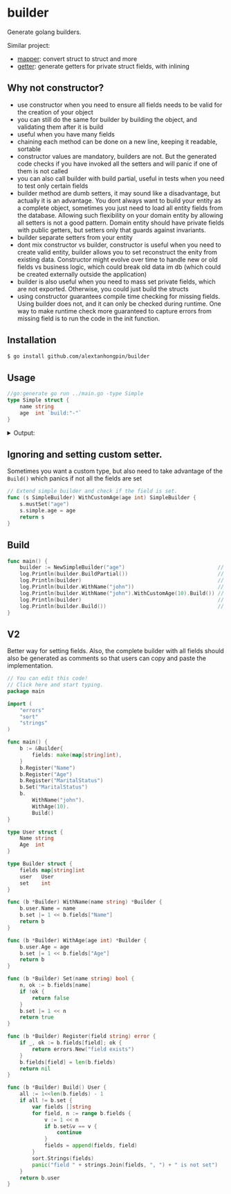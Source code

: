 # builder

Generate golang builders.

Similar project: 
- [mapper](https://github.com/alextanhongpin/mapper): convert struct to struct and more
- [getter](https://github.com/alextanhongpin/getter): generate getters for private struct fields, with inlining

## Why not constructor?

- use constructor when you need to ensure all fields needs to be valid for the creation of your object
- you can still do the same for builder by building the object, and validating them after it is build
- useful when you have many fields
- chaining each method can be done on a new line, keeping it readable, sortable
- constructor values are mandatory, builders are not. But the generated code checks if you have invoked all the setters and will panic if one of them is not called
- you can also call builder with build partial, useful in tests when you need to test only certain fields
- builder method are dumb setters, it may sound like a disadvantage, but actually it is an advantage. You dont always want to build your entity as a complete object, sometimes you just need to load all entity fields from the database. Allowing such flexibility on your domain entity by allowing all setters is not a good pattern. Domain entity should have private fields with public getters, but setters only that guards against invariants. 
- builder separate setters from your entity
- dont mix constructor vs builder, constructor is useful when you need to create valid entity, builder allows you to set reconstruct the enity from existing data. Constructor might evolve over time to handle new or old fields vs business logic, which could break old data im db (which could be created externally outside the application)
- builder is also useful when you need to mass set private fields, which are not exported. Otherwise, you could just build the structs
- using constructor guarantees compile time checking for missing fields. Using builder does not, and it can only be checked during runtime. One way to make runtime check more guaranteed to capture errors from missing field is to run the code in the init function. 

## Installation

```bash
$ go install github.com/alextanhongpin/builder
```

## Usage

```go
//go:generate go run ../main.go -type Simple
type Simple struct {
	name string
	age  int `build:"-"`
}
```

<details>
	<summary>Output:</summary>
	
```go
// Code generated by builder, DO NOT EDIT.
package main

import "fmt"

type SimpleBuilder struct {
	simple    Simple
	fields    []string
	fieldsSet uint64
}

func NewSimpleBuilder(additionalFields ...string) *SimpleBuilder {
	for _, field := range additionalFields {
		if field == "" {
			panic("builder: empty string in constructor")
		}
	}
	exists := make(map[string]bool)
	fields := append([]string{"name"}, additionalFields...)
	for _, field := range fields {
		if exists[field] {
			panic(fmt.Sprintf("builder: duplicate field %q", field))
		}
		exists[field] = true
	}
	return &SimpleBuilder{fields: fields}
}

// WithName sets name.
func (b SimpleBuilder) WithName(name string) SimpleBuilder {
	b.mustSet("name")
	b.simple.name = name
	return b
}

// Build returns Simple.
func (b SimpleBuilder) Build() Simple {
	for i, field := range b.fields {
		if !b.isSet(i) {
			panic(fmt.Sprintf("builder: %q not set", field))
		}
	}
	return b.simple
}

// Build returns Simple.
func (b SimpleBuilder) BuildPartial() Simple {
	return b.simple
}

func (b *SimpleBuilder) mustSet(field string) {
	i := b.indexOf(field)
	if b.isSet(i) {
		panic(fmt.Sprintf("builder: set %q twice", field))
	}
	b.fieldsSet |= 1 << i
}

func (b SimpleBuilder) isSet(pos int) bool {
	return (b.fieldsSet & (1 << pos)) == (1 << pos)
}

func (b SimpleBuilder) indexOf(field string) int {
	for i, f := range b.fields {
		if f == field {
			return i
		}
	}
	panic(fmt.Sprintf("builder: field: %q not found", field))
}
```

</details>

## Ignoring and setting custom setter.

Sometimes you want a custom type, but also need to take advantage of the `Build()` which panics if not all the fields are set
```go
// Extend simple builder and check if the field is set.
func (s SimpleBuilder) WithCustomAge(age int) SimpleBuilder {
	s.mustSet("age")
	s.simple.age = age
	return s
}
```

## Build


```go
func main() {
	builder := NewSimpleBuilder("age")                              // Pass custom fields that needs to be set.
	log.Println(builder.BuildPartial())                             // Allows the entity to be build partially.
	log.Println(builder)                                            // None of the values are set yet.
	log.Println(builder.WithName("john"))                           // name is set to true
	log.Println(builder.WithName("john").WithCustomAge(10).Build()) // name and age set and build success
	log.Println(builder)                                            // Every instance is immutable and they don't share state.
	log.Println(builder.Build())                                    // This will panic, since "name" and "age" is not set yet.
}
```


## V2

Better way for setting fields. Also, the complete builder with all fields should also be generated as comments so that users can copy and paste the implementation.

```go
// You can edit this code!
// Click here and start typing.
package main

import (
	"errors"
	"sort"
	"strings"
)

func main() {
	b := &Builder{
		fields: make(map[string]int),
	}
	b.Register("Name")
	b.Register("Age")
	b.Register("MaritalStatus")
	b.Set("MaritalStatus")
	b.
		WithName("john").
		WithAge(10).
		Build()
}

type User struct {
	Name string
	Age  int
}

type Builder struct {
	fields map[string]int
	user   User
	set    int
}

func (b *Builder) WithName(name string) *Builder {
	b.user.Name = name
	b.set |= 1 << b.fields["Name"]
	return b
}

func (b *Builder) WithAge(age int) *Builder {
	b.user.Age = age
	b.set |= 1 << b.fields["Age"]
	return b
}

func (b *Builder) Set(name string) bool {
	n, ok := b.fields[name]
	if !ok {
		return false
	}
	b.set |= 1 << n
	return true
}

func (b *Builder) Register(field string) error {
	if _, ok := b.fields[field]; ok {
		return errors.New("field exists")
	}
	b.fields[field] = len(b.fields)
	return nil
}

func (b *Builder) Build() User {
	all := 1<<len(b.fields) - 1
	if all != b.set {
		var fields []string
		for field, n := range b.fields {
			v := 1 << n
			if b.set&v == v {
				continue
			}
			fields = append(fields, field)
		}
		sort.Strings(fields)
		panic("field " + strings.Join(fields, ", ") + " is not set")
	}
	return b.user
}
```

